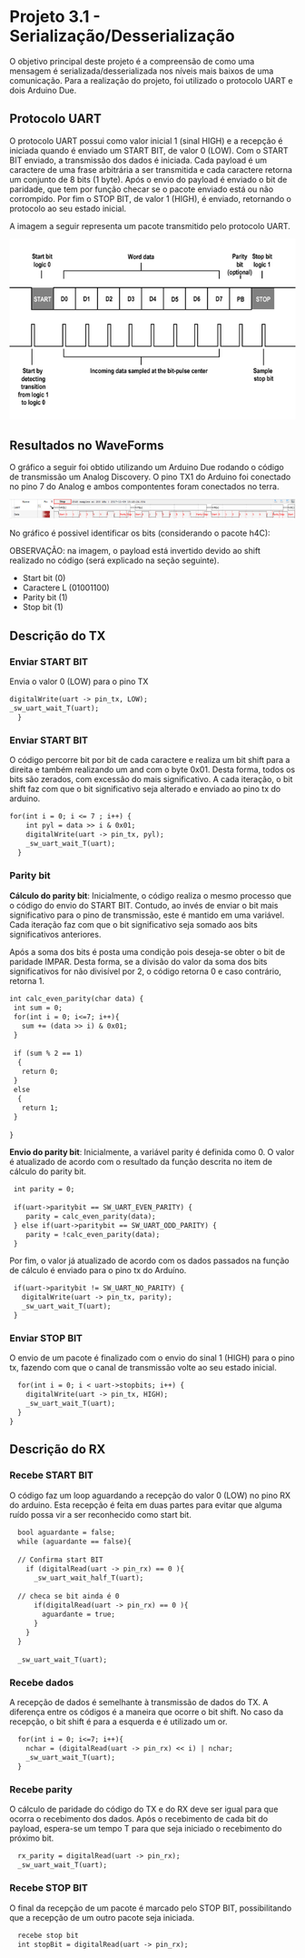 ﻿

# Projeto 3.1 - Serialização/Desserialização 

O objetivo principal deste projeto é a compreensão de como uma mensagem é serializada/desserializada nos níveis mais baixos de uma comunicação.
Para a realização do projeto, foi utilizado o protocolo UART e dois Arduino Due.


 
## Protocolo UART

O protocolo UART possui como valor inicial 1 (sinal HIGH) e a recepção é iniciada quando é enviado um START BIT, de valor 0 (LOW). Com o START BIT enviado, a transmissão dos dados é iniciada.
Cada payload é um caractere de uma frase arbitrária a ser transmitida e cada caractere retorna um conjunto de 8 bits (1 byte). Após o envio do payload é enviado o bit de paridade, que tem por função checar se o pacote enviado está ou não corrompido.
Por fim o STOP BIT, de valor 1 (HIGH), é enviado, retornando o protocolo ao seu estado inicial.

A imagem a seguir representa um pacote transmitido pelo protocolo UART.

![UART](doc/uart.png) 

## Resultados no WaveForms

O gráfico a seguir foi obtido utilizando um Arduino Due rodando o código de transmissão um Analog Discovery. O pino TX1 do Arduino foi conectado no pino 7 do Analog e ambos compontentes foram conectados no terra.
 
![Grafico do WaveForms](doc/transmissao.png) 

No gráfico é possivel identificar os bits (considerando o pacote h4C):

OBSERVAÇÃO: na imagem, o payload está invertido devido ao shift realizado no código (será explicado na seção seguinte).

 - Start bit (0)
 - Caractere L (01001100)
 - Parity bit (1)
 - Stop bit (1)

## Descrição do TX
### Enviar START BIT

Envia o valor 0 (LOW) para o pino TX


```
digitalWrite(uart -> pin_tx, LOW);
_sw_uart_wait_T(uart);
  }
 ```
     
### Enviar START BIT

O código percorre bit por bit de cada caractere e realiza um bit shift para a direita e também realizando um and com o byte 0x01. Desta forma, todos os bits são zerados, com excessão do mais significativo. A cada iteração, o bit shift faz com que o bit significativo seja alterado e enviado ao pino tx do arduino.
 
 ```
for(int i = 0; i <= 7 ; i++) {
     int pyl = data >> i & 0x01;
     digitalWrite(uart -> pin_tx, pyl);
     _sw_uart_wait_T(uart);
   } 
 ```
          
### Parity bit

**Cálculo do parity bit**: Inicialmente, o código realiza o mesmo processo que o código do envio do START BIT. Contudo, ao invés de enviar o bit mais significativo para o pino de transmissão, este é mantido em uma variável. Cada iteração faz com que o bit significativo seja somado aos bits significativos anteriores.

Após a soma dos bits é posta uma condição pois deseja-se obter o bit de paridade IMPAR. Desta forma, se a divisão do valor da soma dos bits significativos for não divisível por 2, o código retorna 0 e caso contrário, retorna 1. 

 ```
int calc_even_parity(char data) {
  int sum = 0;
  for(int i = 0; i<=7; i++){
    sum += (data >> i) & 0x01;
  }

  if (sum % 2 == 1)
   {
    return 0;
  }
  else
   {
    return 1;
  }

} 
 ```

**Envio do parity bit**: Inicialmente, a variável parity é definida como 0. O valor é atualizado de acordo com o resultado da função descrita no item de cálculo do parity bit. 

 ```
  int parity = 0;

  if(uart->paritybit == SW_UART_EVEN_PARITY) {
     parity = calc_even_parity(data);
  } else if(uart->paritybit == SW_UART_ODD_PARITY) {
     parity = !calc_even_parity(data);
  }
 ```
 
 Por fim, o valor já atualizado de acordo com os dados passados na função de cálculo é enviado para o pino tx do Arduíno.
 
 ```
  if(uart->paritybit != SW_UART_NO_PARITY) {
    digitalWrite(uart -> pin_tx, parity);
    _sw_uart_wait_T(uart);
  }
 ```

### Enviar STOP BIT

O envio de um pacote é finalizado com o envio do sinal 1 (HIGH) para o pino tx, fazendo com que o canal de transmissão volte ao seu estado inicial.

```
  for(int i = 0; i < uart->stopbits; i++) {
    digitalWrite(uart -> pin_tx, HIGH);
    _sw_uart_wait_T(uart);
  }
}
```

## Descrição do RX

### Recebe START BIT

O código faz um loop aguardando a recepção do valor 0 (LOW) no pino RX do arduino. Esta recepção é feita em duas partes para evitar que alguma ruído possa vir a ser reconhecido como start bit.

```
  bool aguardante = false;
  while (aguardante == false){

  // Confirma start BIT
    if (digitalRead(uart -> pin_rx) == 0 ){
      _sw_uart_wait_half_T(uart);
      
  // checa se bit ainda é 0
      if(digitalRead(uart -> pin_rx) == 0 ){
        aguardante = true;
      }
    }
  }

  _sw_uart_wait_T(uart);
  ```
  
### Recebe dados

A recepção de dados é semelhante à transmissão de dados do TX. A diferença entre os códigos é a maneira que ocorre o bit shift. No caso da recepção, o bit shift é para a esquerda e é utilizado um or.

```
  for(int i = 0; i<=7; i++){
    nchar = (digitalRead(uart -> pin_rx) << i) | nchar;
    _sw_uart_wait_T(uart);
  }
  ```
 
### Recebe parity

O cálculo de paridade do código do TX e do RX deve ser igual para que ocorra o recebimento dos dados. 
Após o recebimento de cada bit do payload, espera-se um tempo T para que seja iniciado o recebimento do próximo bit.

```
  rx_parity = digitalRead(uart -> pin_rx);
  _sw_uart_wait_T(uart);  
```

### Recebe STOP BIT

O final da recepção de um pacote é marcado pelo STOP BIT, possibilitando que a recepção de um outro pacote seja iniciada.

```
  recebe stop bit
  int stopBit = digitalRead(uart -> pin_rx);
```
